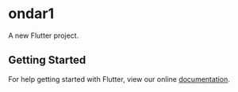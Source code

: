 # ondar1

A new Flutter project.

## Getting Started

For help getting started with Flutter, view our online
[documentation](https://flutter.io/).
